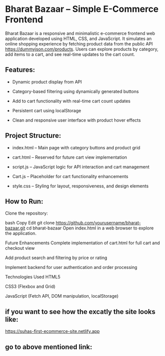 Bharat Bazaar – Simple E-Commerce Frontend
===========================================


Bharat Bazaar is a responsive and minimalistic e-commerce frontend web application developed using HTML, CSS, and JavaScript. It simulates an online shopping experience by fetching product data from the public API https://dummyjson.com/products. Users can explore products by category, add items to a cart, and see real-time updates to the cart count.

Features:
---------
*   Dynamic product display from API

*   Category-based filtering using dynamically generated buttons

*   Add to cart functionality with real-time cart count updates

*   Persistent cart using localStorage

*   Clean and responsive user interface with product hover effects

Project Structure:
------------------

*  index.html – Main page with category buttons and product grid

*  cart.html – Reserved for future cart view implementation

*  script.js – JavaScript logic for API interaction and cart management

*  Cart.js – Placeholder for cart functionality enhancements

*  style.css – Styling for layout, responsiveness, and design elements

How to Run:
------------
Clone the repository:

bash
Copy
Edit
git clone https://github.com/yourusername/bharat-bazaar.git
cd bharat-bazaar
Open index.html in a web browser to explore the application.

Future Enhancements
Complete implementation of cart.html for full cart and checkout view

Add product search and filtering by price or rating

Implement backend for user authentication and order processing

Technologies Used
HTML5

CSS3 (Flexbox and Grid)

JavaScript (Fetch API, DOM manipulation, localStorage)


if you want to see how the excatly the site looks like:
--------------------------------------------------------

https://suhas-first-ecommerce-site.netlify.app

go to above mentioned link:
-----------------------



